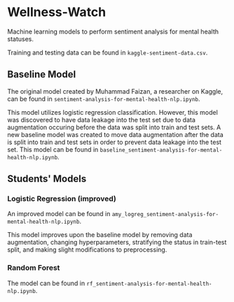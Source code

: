 # Wellness-Watch

Machine learning models to perform sentiment analysis for mental health statuses.

Training and testing data can be found in `kaggle-sentiment-data.csv`.

## Baseline Model

The original model created by Muhammad Faizan, a researcher on Kaggle, can be found in `sentiment-analysis-for-mental-health-nlp.ipynb`.

This model utilizes logistic regression classification. However, this model was discovered to have data leakage into the test set due to data augmentation occuring before the data was split into train and test sets. A new baseline model was created to move data augmentation after the data is split into train and test sets in order to prevent data leakage into the test set. This model can be found in `baseline_sentiment-analysis-for-mental-health-nlp.ipynb`.

## Students' Models

### Logistic Regression (improved)

An improved model can be found in `amy_logreg_sentiment-analysis-for-mental-health-nlp.ipynb`.

This model improves upon the baseline model by removing data augmentation, changing hyperparameters, stratifying the status in train-test split, and making slight modifications to preprocessing.

### Random Forest

The model can be found in `rf_sentiment-analysis-for-mental-health-nlp.ipynb`.
